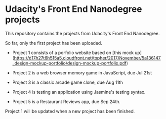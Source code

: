 # Udacity's Front End Nanodegree projects


This repository contains the projects from Udacity's Front End Nanodegree.

So far, only the first project has been uploaded.

* Project 1 consists of a porfolio website based on [this mock up] (https://d17h27t6h515a5.cloudfront.net/topher/2017/November/5a136147_design-mockup-portfolio/design-mockup-portfolio.pdf)

* Project 2 is a web browser memory game in JavaScript, due Jul 21st

* Project 3 is a classic arcade game clone, due Aug 11th

* Project 4 is testing an application using Jasmine's testing syntax.

* Project 5 is a Restaurant Reviews app, due Sep 24th.

Project 1 will be updated when a new project has been finished.
